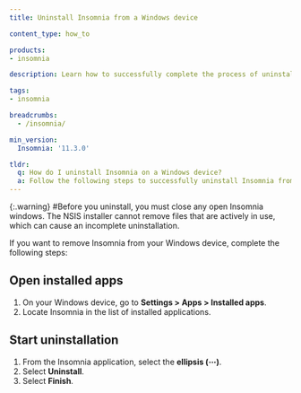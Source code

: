```yaml
---
title: Uninstall Insomnia from a Windows device

content_type: how_to

products:
- insomnia

description: Learn how to successfully complete the process of uninstalling Insomnia from a Windows device.

tags:
- insomnia

breadcrumbs:
  - /insomnia/

min_version:
  Insomnia: '11.3.0'

tldr:
  q: How do I uninstall Insomnia on a Windows device?
  a: Follow the following steps to successfully uninstall Insomnia from a Windows device.
---
```


{:.warning} #Before you uninstall, you must close any open Insomnia windows. The NSIS installer cannot remove files that are actively in use, which can cause an incomplete uninstallation.

If you want to remove Insomnia from your Windows device, complete the following steps:

## Open installed apps
1. On your Windows device, go to **Settings > Apps > Installed apps**.
2. Locate Insomnia in the list of installed applications.

## Start uninstallation
1. From the Insomnia application, select the **ellipsis (⋯)**.
2. Select **Uninstall**.
3. Select **Finish**.